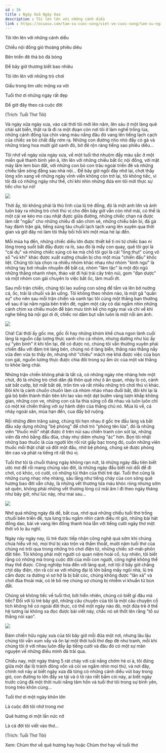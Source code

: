 ```yaml
---
id : 36
title : Ngày Xửa Ngày Xưa
description : Tôi lớn lên với những cánh diều
link : https://ocuaso.com/tam-su-cuoc-song/viet-ve-cuoc-song/tam-su-ngay-xua-ngay-xua.html
---
```


Tôi lớn lên với những cánh diều

Chiều nội đồng gió thoảng phiêu diêu

Bên triền đê thả bò đá bóng

Để bây giờ thương biết bao nhiêu

Tôi lớn lên với những trò chơi

Giấu trong tim ước mộng xa vời

Tuổi thơ ơi những ngày rất đẹp

Để giờ đây theo cả cuộc đời

(Trích: Tuổi Thơ Tôi)

Và ngày xửa ngày xưa, vào cái thời tôi mới lên năm, lên sáu ở một làng quê
chài sát biển, thật ra là đi ra một đoạn còn nơi tôi ở làm nghề trồng lúa,
những cánh đồng lúa chín vàng màu nắng đâu đó vang lên tiếng lạch cạch của
chiếc xe bò chất đầy rơm rạ. Những con đường nho nhỏ đầy cỏ gà và những
tràng hoa mười giờ xanh đỏ, bờ đê rộn ràng tiếng sao phiêu diêu...

Tôi nhớ về ngày xửa ngày xưa, về một tuổi thơ nhuộm đầy màu sắc ở một miền
quê thanh bình yên ả, lớn lên với những chiều bắt ốc nội đồng, với mặt mày
lấm lem bùn đất, với những con bò con trâu ngoài triền đê và những chiều
tắm sông đằng sau nhà nội... Để bây giờ ngồi đây nhớ lại, chợt thấy lòng
xốn xang về những ngày vĩnh viễn không còn trở lại, tôi không tiếc, vì tôi
đã có những ngày như thế, chỉ khi nhìn những đứa em tôi mới thực sự tiếc
cho tụi nó!

![](https://ocuaso.com/wp-content/uploads/2016/05/tam-su-ngay-xua-ngay-xua.jpg)

Thời ấy, tôi không phải là thủ lĩnh của lũ trẻ đồng, đó là một anh lớn và
ảnh luôn bày ra những trò chơi thú vị cho đến bây giờ vẫn còn nhớ mãi, có
thể là một cái xe kéo mo cau nhặt được giữa đường, những chiếc chạn ná được
làm rất "ngầu" cho những chiều đi săn chim sẻ, những chiều bắn bi, đá gà
hay đánh trận giả, tiếng súng tàu chuối lạch tạch vang lên xuyên qua thời
gian và giờ đây nó làm tôi thấy bồi hồi khi một mùa hè lại đến.

Mỗi mùa hạ đến, những chiếc diều lớn được thiết kế tỉ mỉ từ chiếc bao ni
lông trong suốt bắt đầu được ra lò, sau đó là mấy con quay, quê tôi gọi
là "cái dụ" và những chiếc súng cò ke mà chỗ tôi gọi là cái "ống thụt" cùng
vô số "vũ khí" khác được xuất xưởng chuẩn bị cho một mùa "chiến đấu" khốc
liệt. Chúng tôi lựa chọn ra nhiều nhóm khác nhau như nhóm "kình ngư" là
những tay bơi nhuần nhuyễn để bắt cá, nhóm "lâm tặc" là một đội ngũ những
thằng nhanh nhẹn, tháo vát đi hái trái cây trên núi, gom "đạn dược" và một
nhóm con gái chuyên lo việc bắt ốc, làm muối ớt.

Sau mỗi trận chiến, chúng tôi lao xuống con sông để tắm và lên bờ nướng
cá, ốc, trải lá chuối và ăn uống. Tôi không theo nhóm nào, là một gã "quân
sư" cho nên sau mỗi trận chiến và oanh tạc tôi cùng một thằng bạn thường
về sau ở lại nằm ngửa bên triền đê, ngậm một cây cỏ dài ngắm nhìn những
cánh chim xa chiều muộn để bàn mưu tính kế cho ngày mai và chỉ về khi nghe
tiếng bà nội gọi ơi ới, chiếc roi dâm bụt vẫn luôn là một nỗi ám ảnh.

![](https://ocuaso.com/wp-content/uploads/2016/05/tam-su-ngay-xua-ngay-xua-2.jpg)

Chà! Cái thời ấy gốc me, gốc ổi hay những khóm khế chua ngon lành cuối làng
là nguồn cấp lương thực xanh cho cả nhóm, nhưng dường như lúc ấy sự "yên
bình" ít khi tồn tại, để có được nó, chúng tôi vẫn thường xuyên phải chiến
đấu với đám trẻ làng bên, chúng nó ở làng biển, thằng nào thằng nấy vừa
đen vừa to thấy ớn, nhưng nhờ "chiêu" mách mẹ khá được việc của bọn con
gái, nguồn lương thực được chia đôi trong sự ấm ức của một vài thằng to
khỏe làng chài.

Những trận chiến không phải là tất cả, có những ngày nhẹ nhàng hơn một chút,
đó là những trò chơi dân dã thôn quê như ô ăn quan, nhảy lò cò, cảnh sát
bắt cướp, bịt mắt bắt dê, trốn tìm và rất nhiều những trò chơi thú vị khác.
Đôi khi là cánh chuồn chuồn làm cả nhóm nháo nhao đuổi bắt, đôi khi lại
là giả bộ biến thành thần tiên khi lao vào một dạt bướm vàng lượn khắp không
gian, những con ve, những con cá lia thia sửng cồ đá nhau và luôn luôn chỉ
có một kẻ chiến thắng với sự hãnh diện của thằng chủ nó. Mùa lũ về, cá nhảy
ngoài sân, mùa hạn đến, cua đầy bờ ruộng.

Rồi những đêm trăng sáng, chúng tôi hẹn nhau ở gốc tre đầu làng và bắt đầu
xây dựng những "bệ phóng" để chơi trò "phóng tên lửa", đó là những viên
"thuốc mồi" nhặt được ở trên núi sau chiến tranh còn sót lại, những viên
đá nhỏ bằng đầu đũa, cháy như diêm nhưng "ác" hơn. Bọn tôi nhặt những bao
thuốc lá của người lớn rồi rút giấy bạc trong đó, cuốn những viên thuốc
mồi thật chặt và đốt một đầu, nhờ bệ phóng, chúng sẽ được phóng lên cao
và phát ra tiếng rít rất thú vị.

Tuổi thơ tôi là chuỗi tháng ngày không rạn nứt, là những ngày đầu tiên biết
ước mơ để rồi mang chúng vào đời, là những ngày đầu biết nói dối để đi chơi,
có khóc, có cười, có những tủi thân của thời trẻ dại. Tuổi thơ cũng là những
cung nhạc nhẹ nhàng, sâu lắng như tiếng chảy của con sông quê hương bao
đời vẫn chảy, là những vết thương tứa máu khóc ròng nhưng sớm sẽ quên, không
phải những vết thương lòng cứ mãi âm ĩ đi theo ngày tháng như bây giờ, như
lúc này, như mai sau...

![](https://ocuaso.com/wp-content/uploads/2016/05/tam-su-ngay-xua-ngay-xua-3.jpg)

Nhớ quá những ngày đá dế, bắt cua, nhớ quá những chiều tuổi thơ trồng chuối
bên triền đê, tựa lưng trâu ngắm nhìn cánh diều rít gió, những bài hát đồng
dao, bài vè vang lên đồng thanh hòa lẫn với tiếng cười ngây thơ một thời
vô lo âu nghĩ.

Ngày nảy ngày nay, lũ trẻ được tiếp nhận công nghệ quá sớm khi chúng chưa
hiểu về nó, mọi thứ bị xáo trộn và thấm thoắt, mười năm tuổi thơ của chúng
nó trôi qua trong những trò chơi điện tử, những chiếc sờ-mát-phôn đắt tiền.
Tôi không phải một người có quan niệm hoài cổ, tuy nhiên, tôi biết rằng
có những mà trong cuộc đời của mỗi con người, công nghệ không thể thay thế
được. Công nghiệp hóa đến với làng quê, nơi tôi ở bây giờ chằng chịt dây
điện, rộn rã còi xe với những đại lộ lớn bằng mấy ngôi nhà, lũ trẻ cấm được
ra đường vì sơ hở là bị bắt cóc, chúng không được "lăn xả" và chơi đùa thoải
mái, có lẽ bố mẹ chúng sợ chúng bị nhiễm vi khuẩn từ bùn đất.

Chúng sẽ không tiếc về tuổi thơ, bởi hiển nhiên, chúng có biết gì đâu mà
tiếc? Đối với lũ trẻ bây giờ, những câu chuyện của tôi là một câu chuyện
cổ tích không hề có ngoài đời thực, có thể một ngày nào đó, một đứa trẻ
ở thế hệ tương lai không xa đọc được bài viết này, chắc nó sẽ thốt lên rằng
"tổ sư thằng nói xạo".

![](https://ocuaso.com/wp-content/uploads/2016/05/tam-su-ngay-xua-ngay-xua-4.jpg)

Đám chiến hữu ngày xưa của tôi bây giờ mỗi đứa một nơi, nhưng lâu lâu chúng
tôi vẫn xum vầy và ôn lại một thời tuổi thơ đẹp đẽ như tranh, mỗi khi chúng
tôi ở với nhau luôn đầy ắp tiếng cười và đâu đó có một sự mãn nguyện về
những điều mình đã trải qua.

Chiều nay, một ngày tháng 5 rát cháy với cái nắng chớm hè oi ả, tôi đứng
giữa một đại lộ tránh đông vồn vã còi xe ngắm nhìn mọi thứ, và nơi đây,
chính nơi này ai biết ngày xưa đã từng có những cánh diều vút bay trong
gió, con đường to lớn đầy xe tải và ô tô ráo riết bấm còi này, ai biết ngày
trước cũng đã một thời nuôi nấng tâm hồn và tuổi thơ tôi trong sự bình yên,
trong trẻo khôn cùng...

Tuổi thơ ơi một ngày khôn lớn

Là cuộc đời tôi nhớ trong mơ

Quê hương ơi một lần nức nở

Là cả đời tôi viết vào thơ...

(Trích: Tuổi Thơ Tôi)

Xem: Chùm thơ về quê hương hay hoặc Chùm thơ hay về tuổi thơ